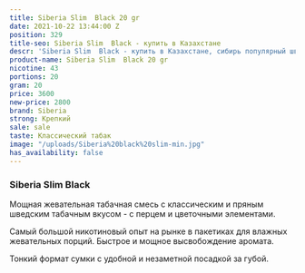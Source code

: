 ```yaml
---
title: Siberia Slim  Black 20 gr
date: 2021-10-22 13:44:00 Z
position: 329
title-seo: Siberia Slim  Black - купить в Казахстане
descr: 'Siberia Slim  Black - купить в Казахстане, сибирь популярный шведский брэнд '
product-name: Siberia Slim  Black 20 gr
nicotine: 43
portions: 20
gram: 20
price: 3600
new-price: 2800
brand: Siberia
strong: Крепкий
sale: sale
taste: Классический табак
image: "/uploads/Siberia%20black%20slim-min.jpg"
has_availability: false
---
```


### Siberia Slim  Black

Мощная жевательная табачная смесь с классическим и пряным шведским табачным вкусом - с перцем и цветочными элементами.
 
Самый большой никотиновый опыт на рынке в пакетиках для влажных жевательных порций. Быстрое и мощное высвобождение аромата.
 
Тонкий формат сумки с удобной и незаметной посадкой за губой.